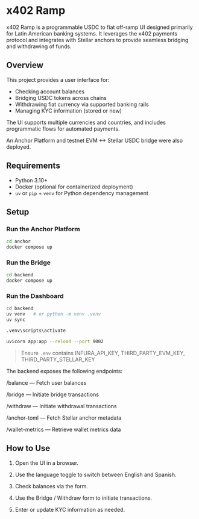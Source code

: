 # x402 Ramp

x402 Ramp is a programmable USDC to fiat off-ramp UI designed primarily for Latin American banking systems. It leverages the x402 payments protocol and integrates with Stellar anchors to provide seamless bridging and withdrawing of funds.

## Overview

This project provides a user interface for:

- Checking account balances
- Bridging USDC tokens across chains
- Withdrawing fiat currency via supported banking rails
- Managing KYC information (stored or new)

The UI supports multiple currencies and countries, and includes programmatic flows for automated payments.

An Anchor Platform and testnet EVM <-> Stellar USDC bridge were also deployed.

## Requirements

- Python 3.10+
- Docker (optional for containerized deployment)
- `uv` or `pip` + `venv` for Python dependency management

## Setup

### Run the Anchor Platform

```bash
cd anchor
docker compose up
```

### Run the Bridge

```bash
cd backend
docker compose up
```

### Run the Dashboard

```bash
cd backend
uv venv   # or python -m venv .venv
uv sync

.venv\scripts\activate

uvicorn app:app --reload --port 9002

```

> Ensure `.env` contains INFURA_API_KEY, THIRD_PARTY_EVM_KEY, THIRD_PARTY_STELLAR_KEY

The backend exposes the following endpoints:

/balance — Fetch user balances

/bridge — Initiate bridge transactions

/withdraw — Initiate withdrawal transactions

/anchor-toml — Fetch Stellar anchor metadata

/wallet-metrics — Retrieve wallet metrics data

## How to Use

1. Open the UI in a browser.

2. Use the language toggle to switch between English and Spanish.

3. Check balances via the form.

4. Use the Bridge / Withdraw form to initiate transactions.

5. Enter or update KYC information as needed.
